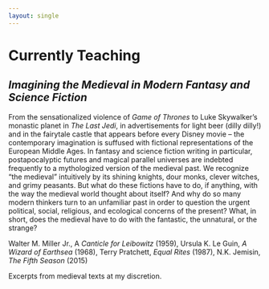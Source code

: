 ```yaml
---
layout: single
---
```


# Currently Teaching

## *Imagining the Medieval in Modern Fantasy and Science Fiction*

From the sensationalized violence of *Game of Thrones* to Luke Skywalker’s monastic planet in *The Last Jedi*, in advertisements for light beer (dilly dilly!) and in the fairytale castle that appears before every Disney movie – the contemporary imagination is suffused with fictional representations of the European Middle Ages. In fantasy and science fiction writing in particular, postapocalyptic futures and magical parallel universes are indebted frequently to a mythologized version of the medieval past. We recognize “the medieval” intuitively by its shining knights, dour monks, clever witches, and grimy peasants. But what do these fictions have to do, if anything, with the way the medieval world thought about itself? And why do so many modern thinkers turn to an unfamiliar past in order to question the urgent political, social, religious, and ecological concerns of the present? What, in short, does the medieval have to do with the fantastic, the unnatural, or the strange?

Walter M. Miller Jr., A *Canticle for Leibowitz* (1959), Ursula K. Le Guin, *A Wizard of Earthsea* (1968), Terry Pratchett, *Equal Rites* (1987), N.K. Jemisin, *The Fifth Season* (2015)

Excerpts from medieval texts at my discretion.

<!-- # Past Courses -->
